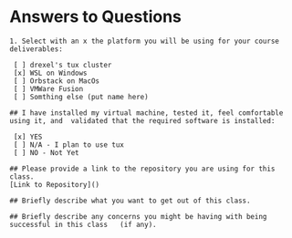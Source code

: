 # Answers to Questions
    
    1. Select with an x the platform you will be using for your course deliverables:

     [ ] drexel's tux cluster
     [x] WSL on Windows
     [ ] Orbstack on MacOs
     [ ] VMWare Fusion
     [ ] Somthing else (put name here)

    ## I have installed my virtual machine, tested it, feel comfortable using it, and  validated that the required software is installed:

     [x] YES
     [ ] N/A - I plan to use tux
     [ ] NO - Not Yet

    ## Please provide a link to the repository you are using for this class.
    [Link to Repository]()

    ## Briefly describe what you want to get out of this class.

    ## Briefly describe any concerns you might be having with being successful in this class   (if any).